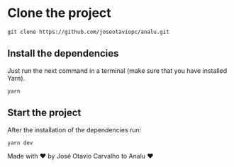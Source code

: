 # Clone the project

```
git clone https://github.com/joseotaviopc/analu.git
```

## Install the dependencies

Just run the next command in a terminal (make sure that you have installed Yarn).

```
yarn
```

## Start the project

After the installation of the dependencies run:

```
yarn dev
```

Made with ❤️ by José Otavio Carvalho to Analu ❤️

